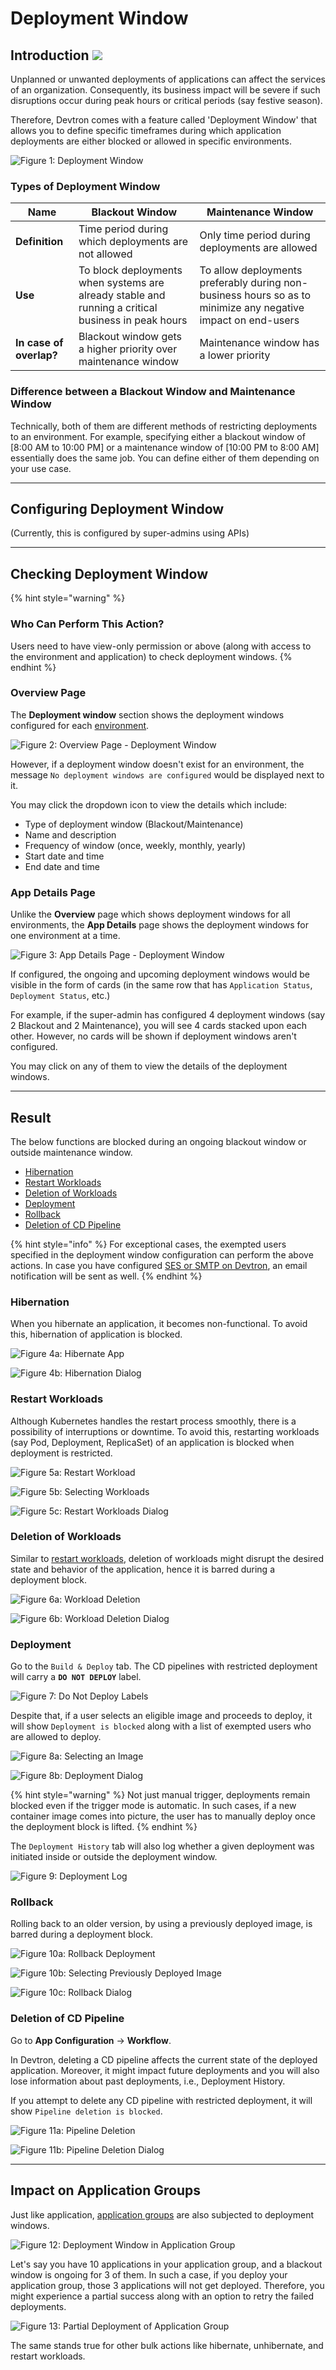 # Deployment Window

## Introduction [![](https://devtron-public-asset.s3.us-east-2.amazonaws.com/images/elements/EnterpriseTag.svg)](https://devtron.ai/pricing)

Unplanned or unwanted deployments of applications can affect the services of an organization. Consequently, its business impact will be severe if such disruptions occur during peak hours or critical periods (say festive season).

Therefore, Devtron comes with a feature called 'Deployment Window' that allows you to define specific timeframes during which application deployments are either blocked or allowed in specific environments.

![Figure 1: Deployment Window](https://devtron-public-asset.s3.us-east-2.amazonaws.com/images/global-configurations/deployment-window/overview-deployment.jpg)

### Types of Deployment Window

| Name  | Blackout Window                                    | Maintenance Window |
| --------------------- | ---------------------------------------------------|--------------------|
| **Definition** | Time period during which deployments are not allowed | Only time period during deployments are allowed |
| **Use** | To block deployments when systems are already stable and running a critical business in peak hours | To allow deployments preferably during non-business hours so as to minimize any negative impact on end-users |
| **In case of overlap?** | Blackout window gets a higher priority over maintenance window | Maintenance window has a lower priority |


### Difference between a Blackout Window and Maintenance Window

Technically, both of them are different methods of restricting deployments to an environment. For example, specifying either a blackout window of [8:00 AM to 10:00 PM] or a maintenance window of [10:00 PM to 8:00 AM] essentially does the same job. You can define either of them depending on your use case.

---

## Configuring Deployment Window

(Currently, this is configured by super-admins using APIs)

---

## Checking Deployment Window

{% hint style="warning" %}
### Who Can Perform This Action?
Users need to have view-only permission or above (along with access to the environment and application) to check deployment windows.
{% endhint %}

### Overview Page

The **Deployment window** section shows the deployment windows configured for each [environment](../../reference/glossary.md#environment).

![Figure 2: Overview Page - Deployment Window](https://devtron-public-asset.s3.us-east-2.amazonaws.com/images/global-configurations/deployment-window/deployment-window.jpg)

However, if a deployment window doesn't exist for an environment, the message `No deployment windows are configured` would be displayed next to it.

You may click the dropdown icon to view the details which include:
* Type of deployment window (Blackout/Maintenance)
* Name and description
* Frequency of window (once, weekly, monthly, yearly)
* Start date and time 
* End date and time

### App Details Page

Unlike the **Overview** page which shows deployment windows for all environments, the **App Details** page shows the deployment windows for one environment at a time.

![Figure 3: App Details Page - Deployment Window](https://devtron-public-asset.s3.us-east-2.amazonaws.com/images/global-configurations/deployment-window/app-details-deployment-win.jpg)

If configured, the ongoing and upcoming deployment windows would be visible in the form of cards (in the same row that has `Application Status`, `Deployment Status`, etc.)

For example, if the super-admin has configured 4 deployment windows (say 2 Blackout and 2 Maintenance), you will see 4 cards stacked upon each other. However, no cards will be shown if deployment windows aren't configured.

You may click on any of them to view the details of the deployment windows.

---

## Result

The below functions are blocked during an ongoing blackout window or outside maintenance window.

* [Hibernation](#hibernation)
* [Restart Workloads](#restart-workloads)
* [Deletion of Workloads](#deletion-of-workloads)
* [Deployment](#deployment)
* [Rollback](#rollback)
* [Deletion of CD Pipeline](#deletion-of-cd-pipeline)

{% hint style="info" %}
For exceptional cases, the exempted users specified in the deployment window configuration can perform the above actions. In case you have configured [SES or SMTP on Devtron](../global-configurations/manage-notification.md#notification-configurations), an email notification will be sent as well.
{% endhint %}


### Hibernation

When you hibernate an application, it becomes non-functional. To avoid this, hibernation of application is blocked.

![Figure 4a: Hibernate App](https://devtron-public-asset.s3.us-east-2.amazonaws.com/images/global-configurations/deployment-window/hibernate-1.jpg)

![Figure 4b: Hibernation Dialog](https://devtron-public-asset.s3.us-east-2.amazonaws.com/images/global-configurations/deployment-window/hibernate-2.jpg)

### Restart Workloads

Although Kubernetes handles the restart process smoothly, there is a possibility of interruptions or downtime. To avoid this, restarting workloads (say Pod, Deployment, ReplicaSet) of an application is blocked when deployment is restricted.

![Figure 5a: Restart Workload](https://devtron-public-asset.s3.us-east-2.amazonaws.com/images/global-configurations/deployment-window/restart-workloads-1.jpg)

![Figure 5b: Selecting Workloads](https://devtron-public-asset.s3.us-east-2.amazonaws.com/images/global-configurations/deployment-window/restart-workloads-2.jpg)

![Figure 5c: Restart Workloads Dialog](https://devtron-public-asset.s3.us-east-2.amazonaws.com/images/global-configurations/deployment-window/restart-workloads-3.jpg)

### Deletion of Workloads

Similar to [restart workloads](#restart-workloads), deletion of workloads might disrupt the desired state and behavior of the application, hence it is barred during a deployment block.

![Figure 6a: Workload Deletion](https://devtron-public-asset.s3.us-east-2.amazonaws.com/images/global-configurations/deployment-window/workload-deletion-1.jpg)

![Figure 6b: Workload Deletion Dialog](https://devtron-public-asset.s3.us-east-2.amazonaws.com/images/global-configurations/deployment-window/workload-deletion-2.jpg)

### Deployment

Go to the `Build & Deploy` tab. The CD pipelines with restricted deployment will carry a **`DO NOT DEPLOY`** label. 

![Figure 7: Do Not Deploy Labels](https://devtron-public-asset.s3.us-east-2.amazonaws.com/images/global-configurations/deployment-window/deployment-restricted.jpg)

Despite that, if a user selects an eligible image and proceeds to deploy, it will show `Deployment is blocked` along with a list of exempted users who are allowed to deploy.

![Figure 8a: Selecting an Image](https://devtron-public-asset.s3.us-east-2.amazonaws.com/images/global-configurations/deployment-window/select-image.jpg)

![Figure 8b: Deployment Dialog](https://devtron-public-asset.s3.us-east-2.amazonaws.com/images/global-configurations/deployment-window/blocked-deployment-dialog.jpg)

{% hint style="warning" %}
Not just manual trigger, deployments remain blocked even if the trigger mode is automatic. In such cases, if a new container image comes into picture, the user has to manually deploy once the deployment block is lifted.
{% endhint %}

The `Deployment History` tab will also log whether a given deployment was initiated inside or outside the deployment window.

![Figure 9: Deployment Log](https://devtron-public-asset.s3.us-east-2.amazonaws.com/images/global-configurations/deployment-window/deployment-log.jpg)

### Rollback

Rolling back to an older version, by using a previously deployed image, is barred during a deployment block.

![Figure 10a: Rollback Deployment](https://devtron-public-asset.s3.us-east-2.amazonaws.com/images/global-configurations/deployment-window/rollback-1.jpg)

![Figure 10b: Selecting Previously Deployed Image](https://devtron-public-asset.s3.us-east-2.amazonaws.com/images/global-configurations/deployment-window/rollback-2.jpg)

![Figure 10c: Rollback Dialog](https://devtron-public-asset.s3.us-east-2.amazonaws.com/images/global-configurations/deployment-window/rollback-3.jpg)


### Deletion of CD Pipeline

Go to **App Configuration** → **Workflow**. 

In Devtron, deleting a CD pipeline affects the current state of the deployed application. Moreover, it might impact future deployments and you will also lose information about past deployments, i.e., Deployment History. 

If you attempt to delete any CD pipeline with restricted deployment, it will show `Pipeline deletion is blocked`.

![Figure 11a: Pipeline Deletion](https://devtron-public-asset.s3.us-east-2.amazonaws.com/images/global-configurations/deployment-window/pipeline-deletion-1.jpg)

![Figure 11b: Pipeline Deletion Dialog](https://devtron-public-asset.s3.us-east-2.amazonaws.com/images/global-configurations/deployment-window/pipeline-deletion-2.jpg)

---

## Impact on Application Groups

Just like application, [application groups](../application-groups.md) are also subjected to deployment windows.

![Figure 12: Deployment Window in Application Group](https://devtron-public-asset.s3.us-east-2.amazonaws.com/images/global-configurations/deployment-window/app-group-blackout.jpg)

Let's say you have 10 applications in your application group, and a blackout window is ongoing for 3 of them. In such a case, if you deploy your application group, those 3 applications will not get deployed. Therefore, you might experience a partial success along with an option to retry the failed deployments.

![Figure 13: Partial Deployment of Application Group](https://devtron-public-asset.s3.us-east-2.amazonaws.com/images/global-configurations/deployment-window/ag-deploy.jpg)

The same stands true for other bulk actions like hibernate, unhibernate, and restart workloads.






